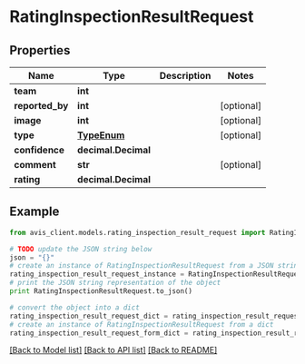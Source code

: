 # RatingInspectionResultRequest


## Properties

Name | Type | Description | Notes
------------ | ------------- | ------------- | -------------
**team** | **int** |  |
**reported_by** | **int** |  | [optional]
**image** | **int** |  | [optional]
**type** | [**TypeEnum**](TypeEnum.md) |  | [optional]
**confidence** | **decimal.Decimal** |  |
**comment** | **str** |  | [optional]
**rating** | **decimal.Decimal** |  |

## Example

```python
from avis_client.models.rating_inspection_result_request import RatingInspectionResultRequest

# TODO update the JSON string below
json = "{}"
# create an instance of RatingInspectionResultRequest from a JSON string
rating_inspection_result_request_instance = RatingInspectionResultRequest.from_json(json)
# print the JSON string representation of the object
print RatingInspectionResultRequest.to_json()

# convert the object into a dict
rating_inspection_result_request_dict = rating_inspection_result_request_instance.to_dict()
# create an instance of RatingInspectionResultRequest from a dict
rating_inspection_result_request_form_dict = rating_inspection_result_request.from_dict(rating_inspection_result_request_dict)
```
[[Back to Model list]](../#documentation-for-models) [[Back to API list]](../#documentation-for-api-endpoints) [[Back to README]](../)
